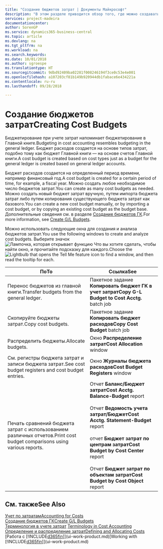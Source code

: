 ```yaml
---
title: "Создание бюджетов затрат | Документы Майкрософт"
description: "В этом разделе приводится обзор того, где можно создавать и анализировать бюджеты затрат."
services: project-madeira
documentationcenter: 
author: SorenGP
ms.service: dynamics365-business-central
ms.topic: article
ms.devlang: na
ms.tgt_pltfrm: na
ms.workload: na
ms.search.keywords: 
ms.date: 10/01/2018
ms.author: sgroespe
ms.translationtype: HT
ms.sourcegitcommit: 9dbd92409ba02281f008246194f3ce0c53e4e001
ms.openlocfilehash: a107203cf81b149b920944db1fabace6e434221a
ms.contentlocale: ru-ru
ms.lasthandoff: 09/28/2018

---
```

# <a name="creating-cost-budgets"></a><span data-ttu-id="dd385-103">Создание бюджетов затрат</span><span class="sxs-lookup"><span data-stu-id="dd385-103">Creating Cost Budgets</span></span>
<span data-ttu-id="dd385-104">Бюджетирование при учете затрат напоминает бюджетирование в Главной книге.</span><span class="sxs-lookup"><span data-stu-id="dd385-104">Budgeting in cost accounting resembles budgeting in the general ledger.</span></span> <span data-ttu-id="dd385-105">Бюджет расходов создается на основе типов затрат, подобно тому как бюджет Главной книги — на основе счетов Главной книги.</span><span class="sxs-lookup"><span data-stu-id="dd385-105">A cost budget is created based on cost types just as a budget for the general ledger is created based on general ledger accounts.</span></span>  

<span data-ttu-id="dd385-106">Бюджет расходов создается на определенный период времени, например финансовый год.</span><span class="sxs-lookup"><span data-stu-id="dd385-106">A cost budget is created for a certain period of time, for example, a fiscal year.</span></span> <span data-ttu-id="dd385-107">Можно создать любое необходимое число бюджетов затрат.</span><span class="sxs-lookup"><span data-stu-id="dd385-107">You can create as many cost budgets as needed.</span></span> <span data-ttu-id="dd385-108">Можно создать новый бюджет затрат вручную, путем импорта бюджета затрат либо путем копирования существующего бюджета затрат как базового.</span><span class="sxs-lookup"><span data-stu-id="dd385-108">You can create a new cost budget manually, or by importing a cost budget, or by copying an existing cost budget as the budget base.</span></span> <span data-ttu-id="dd385-109">Дополнительные сведения см. в разделе [Создание бюджетов ГК](finance-how-create-budgets.md).</span><span class="sxs-lookup"><span data-stu-id="dd385-109">For more information, see [Create G/L Budgets](finance-how-create-budgets.md).</span></span>

<span data-ttu-id="dd385-110">Можно использовать следующие окна для создания и анализа бюджетов затрат.</span><span class="sxs-lookup"><span data-stu-id="dd385-110">You use the following windows to create and analyze cost budgets.</span></span> <span data-ttu-id="dd385-111">Выберите значок ![Лампочка, которая открывает функцию Что вы хотите сделать](media/ui-search/search_small.png "Что вы хотите сделать"), чтобы найти окно, и прочитайте подсказку для каждого.</span><span class="sxs-lookup"><span data-stu-id="dd385-111">Choose the ![Lightbulb that opens the Tell Me feature](media/ui-search/search_small.png "Tell me what you want to do") icon to find a window, and then read the tooltip for each.</span></span>

|<span data-ttu-id="dd385-112">По</span><span class="sxs-lookup"><span data-stu-id="dd385-112">To</span></span>|<span data-ttu-id="dd385-113">Ссылка</span><span class="sxs-lookup"><span data-stu-id="dd385-113">See</span></span>|  
|--------|---------|  
|<span data-ttu-id="dd385-114">Перенос бюджетов из главной книги.</span><span class="sxs-lookup"><span data-stu-id="dd385-114">Transfer budgets from the general ledger.</span></span>|<span data-ttu-id="dd385-115">Пакетное задание **Копировать бюджет ГК в учет затрат**</span><span class="sxs-lookup"><span data-stu-id="dd385-115">**Copy G-L Budget to Cost Acctg.** batch job</span></span>|  
|<span data-ttu-id="dd385-116">Скопируйте бюджеты затрат.</span><span class="sxs-lookup"><span data-stu-id="dd385-116">Copy cost budgets.</span></span>|<span data-ttu-id="dd385-117">Пакетное задание **Копировать бюджет расходов**</span><span class="sxs-lookup"><span data-stu-id="dd385-117">**Copy Cost Budget** batch job</span></span>|  
|<span data-ttu-id="dd385-118">Распределить бюджеты.</span><span class="sxs-lookup"><span data-stu-id="dd385-118">Allocate budgets.</span></span>|<span data-ttu-id="dd385-119">Окно **Распределение затрат**</span><span class="sxs-lookup"><span data-stu-id="dd385-119">**Cost Allocation** window</span></span>|  
|<span data-ttu-id="dd385-120">См. регистры бюджета затрат и записи бюджета затрат.</span><span class="sxs-lookup"><span data-stu-id="dd385-120">See cost budget registers and cost budget entries.</span></span>|<span data-ttu-id="dd385-121">Окно **Журналы бюджета расходов**</span><span class="sxs-lookup"><span data-stu-id="dd385-121">**Cost Budget Registers** window</span></span>|  
|<span data-ttu-id="dd385-122">Печать сравнений бюджета затрат с использованием различных отчетов.</span><span class="sxs-lookup"><span data-stu-id="dd385-122">Print cost budget comparisons using various reports.</span></span>|<span data-ttu-id="dd385-123">Отчет **Баланс/Бюджет затрат**</span><span class="sxs-lookup"><span data-stu-id="dd385-123">**Cost Acctg. Balance-Budget** report</span></span><br /><br /> <span data-ttu-id="dd385-124">Отчет **Ведомость учета затрат/Бюджет**</span><span class="sxs-lookup"><span data-stu-id="dd385-124">**Cost Acctg. Statement-Budget** report</span></span><br /><br /> <span data-ttu-id="dd385-125">отчет **Бюджет затрат по центрам затрат**</span><span class="sxs-lookup"><span data-stu-id="dd385-125">**Cost Budget by Cost Center** report</span></span><br /><br /> <span data-ttu-id="dd385-126">Отчет **Бюджет затрат по объектам затрат**</span><span class="sxs-lookup"><span data-stu-id="dd385-126">**Cost Budget by Cost Object** report</span></span>|  

## <a name="see-also"></a><span data-ttu-id="dd385-127">См. также</span><span class="sxs-lookup"><span data-stu-id="dd385-127">See Also</span></span>  
[<span data-ttu-id="dd385-128">Учет по затратам</span><span class="sxs-lookup"><span data-stu-id="dd385-128">Accounting for Costs</span></span>](finance-manage-cost-accounting.md)  
[<span data-ttu-id="dd385-129">Создание бюджетов ГК</span><span class="sxs-lookup"><span data-stu-id="dd385-129">Create G/L Budgets</span></span>](finance-how-create-budgets.md)  
<span data-ttu-id="dd385-130">[Терминология в учете затрат](finance-terminology-in-cost-accounting.md) </span><span class="sxs-lookup"><span data-stu-id="dd385-130">[Terminology in Cost Accounting](finance-terminology-in-cost-accounting.md) </span></span>  
[<span data-ttu-id="dd385-131">Определение и распределение затрат</span><span class="sxs-lookup"><span data-stu-id="dd385-131">Defining and Allocating Costs</span></span>](finance-define-and-allocate-costs.md)  
<span data-ttu-id="dd385-132">[Работа с [!INCLUDE[d365fin](includes/d365fin_md.md)]](ui-work-product.md)</span><span class="sxs-lookup"><span data-stu-id="dd385-132">[Working with [!INCLUDE[d365fin](includes/d365fin_md.md)]](ui-work-product.md)</span></span>

